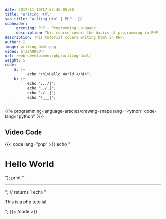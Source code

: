 ```yaml
---
date: 2017-11-15T17:52:36-05:00
title: "Writing Html"
seo_title: "Writing Html | PHP | 🦒"
subheader:
     greeting: PHP - Programming Language
     description: This course covers the basics of programming in PHP. Work your way through the videos/articles and I'll teach you everything you need to know to start your programming journey!
description: This tutorial covers writing html in PHP.
author: 🦒
image: writing-html.png
video: bTzzA0K6Qh4
url: /web-development/php/writing-html/
weight: 5
code:
    a: |+
          echo "<h1>Hello World!</h1>";
    b: |+
          echo ".../|";
          echo "../.|";
          echo "./..|";
          echo "/___|";
---
```


{{% programming-language-articles/drawing-shape lang="Python" code-lang="python" %}}

## Video Code

{{< code lang="php" >}}
echo "<h1>Hello World</h1>");
print "<hr/>";                           // returns 1
echo  "<p>This is a php tutorial</p>";
{{< /code >}}